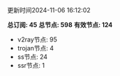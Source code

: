 更新时间2024-11-06 16:12:02

**总订阅: 45**
**总节点: 598**
**有效节点: 124**
- v2ray节点: 95
- trojan节点: 4
- ss节点: 24
- ssr节点: 1
